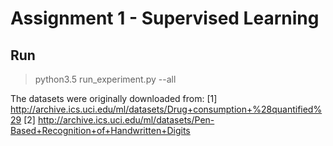 # Assignment 1 - Supervised Learning

## Run
> python3.5 run_experiment.py --all

The datasets were originally downloaded from: 
[1] http://archive.ics.uci.edu/ml/datasets/Drug+consumption+%28quantified%29
[2] http://archive.ics.uci.edu/ml/datasets/Pen-Based+Recognition+of+Handwritten+Digits


